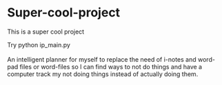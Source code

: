 # Super-cool-project
This is a super cool project



Try python ip_main.py
<br><br>
An intelligent planner for myself to replace the need of i-notes and word-pad files or word-files so I can find ways to not do things and have a computer track my not doing things instead of actually doing them. 
